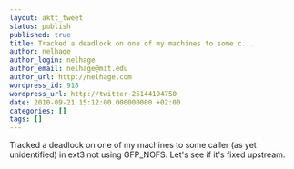 ```yaml
---
layout: aktt_tweet
status: publish
published: true
title: Tracked a deadlock on one of my machines to some c...
author: nelhage
author_login: nelhage
author_email: nelhage@mit.edu
author_url: http://nelhage.com
wordpress_id: 918
wordpress_url: http://twitter-25144194750
date: 2010-09-21 15:12:00.000000000 +02:00
categories: []
tags: []
---
```

Tracked a deadlock on one of my machines to some caller (as yet unidentified) in ext3 not using GFP_NOFS. Let's see if it's fixed upstream.
